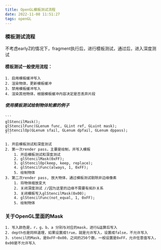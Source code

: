 ```yaml
---
title: OpenGL模板测试流程
date: 2022-11-08 11:51:27
tags: openGL
---
```



### 模板测试流程

不考虑earlyZ的情况下，fragment执行后，进行模板测试，通过后，进入深度测试

#### 模板测试一般使用流程：
	1. 启用模板缓冲写入
	2. 渲染物体，更新模板缓冲
	3. 禁用模板缓冲写入
	4. 渲染其他物体，根据模板缓冲内容决定是否丢弃片段


##### 使用模板测试绘制物体轮廓的例子

	```
	glStencilMask();
	glStencilFunc(GLenum func, GLint ref, GLuint mask);
	glStencilOp(GLenum sfail, GLenum dpfail, GLenum dppass);
	```

	1. 开启模板测试和深度测试
	2. 第一次render pass，主要是绘制，并写入模板
		1. 开启模板测试和深度测试
		2. glStencilMask(0xFF);
		3. glStencilOp(keep, keep, replace);
		4. glStencilFunc(always, 1, 0xFF);
		5. 绘制物体
	3. 第二次render pass, 放大物体，通过模板测试剔除非边缘像素
		1. 将物体缩放变大
		2. 关闭深度测试 //因为这里的边缘不需要有拓扑关系
		3. 关闭模板写入glStencilMask(0x00);
		4. glStencilFunc(not_equal, 1, 0xFF);
		5. 绘制物体


### 关于OpenGL里面的Mask
	1. 写入颜色是，r，g，b，a 分别与对应的mask，进行&运算后写入
	2. depth也是同样道理，如果设置成true，就是允许写入，设置成false，不允许写入
	3. stencil的Mask，是0xFF~0x00，之间的256个数，一般设置是0xFF，允许任意值写入，0x00是不允许写入
